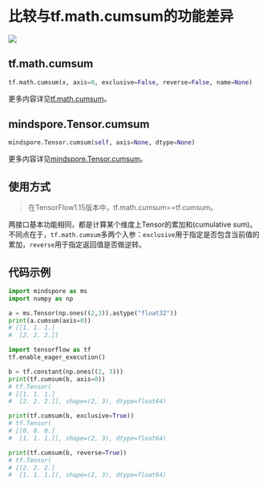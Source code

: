 # 比较与tf.math.cumsum的功能差异

<a href="https://gitee.com/mindspore/docs/blob/master/docs/mindspore/source_zh_cn/note/api_mapping/tensorflow_diff/TensorCumsum.md" target="_blank"><img src="https://mindspore-website.obs.cn-north-4.myhuaweicloud.com/website-images/master/resource/_static/logo_source.png"></a>

## tf.math.cumsum

```python
tf.math.cumsum(x, axis=0, exclusive=False, reverse=False, name=None)
```

更多内容详见[tf.math.cumsum](https://www.tensorflow.org/versions/r1.15/api_docs/python/tf/math/cumsum)。

## mindspore.Tensor.cumsum

```python
mindspore.Tensor.cumsum(self, axis=None, dtype=None)
```

更多内容详见[mindspore.Tensor.cumsum](https://mindspore.cn/docs/zh-CN/master/api_python/mindspore/Tensor/mindspore.Tensor.cumsum.html#mindspore.Tensor.cumsum)。

## 使用方式

> 在TensorFlow1.15版本中，tf.math.cumsum==tf.cumsum。

两接口基本功能相同，都是计算某个维度上Tensor的累加和(cumulative sum)。不同点在于，`tf.math.cumsum`多两个入参：`exclusive`用于指定是否包含当前值的累加，`reverse`用于指定返回值是否做逆转。

## 代码示例

```python
import mindspore as ms
import numpy as np

a = ms.Tensor(np.ones((2,3)).astype("float32"))
print(a.cumsum(axis=0))
# [[1. 1. 1.]
#  [2. 2. 2.]]

import tensorflow as tf
tf.enable_eager_execution()

b = tf.constant(np.ones((2, 3)))
print(tf.cumsum(b, axis=0))
# tf.Tensor(
# [[1. 1. 1.]
#  [2. 2. 2.]], shape=(2, 3), dtype=float64)

print(tf.cumsum(b, exclusive=True))
# tf.Tensor(
# [[0. 0. 0.]
#  [1. 1. 1.]], shape=(2, 3), dtype=float64)

print(tf.cumsum(b, reverse=True))
# tf.Tensor(
# [[2. 2. 2.]
#  [1. 1. 1.]], shape=(2, 3), dtype=float64)
```
